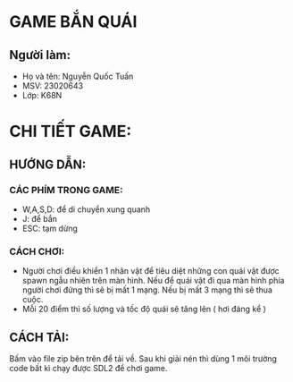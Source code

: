 # GAME BẮN QUÁI 
## Người làm:
- Họ và tên: Nguyễn Quốc Tuấn
- MSV: 23020643
- Lớp: K68N
# CHI TIẾT GAME:
## HƯỚNG DẪN:
### CÁC PHÍM TRONG GAME:
- W,A,S,D: để di chuyển xung quanh
- J: để bắn
- ESC: tạm dừng
### CÁCH CHƠI:
- Người chơi điều khiển 1 nhân vật để tiêu diệt những con quái vật được spawn ngẫu nhiên trên màn hình. Nếu để quái vật đi qua màn hình phía người chơi đứng thì sẽ bị mất 1 mạng. Nếu bị mất 3 mạng thì sẽ thua cuộc. 
- Mỗi 20 điểm thì số lượng và tốc độ quái sẽ tăng lên ( hơi đáng kể )
## CÁCH TẢI:
Bấm vào file zip bên trên để tải về. Sau khi giải nén thì dùng 1 môi trường code bất kì chạy được SDL2 để chơi game.
